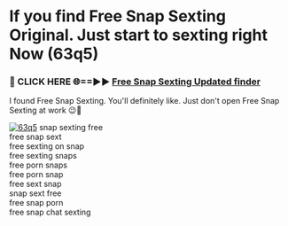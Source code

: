 # If you find Free Snap Sexting Original. Just start to sexting right Now (63q5)

<h3>🔴 CLICK HERE 🌐==►► <a href="https://tinyurl.com/mtbk5fxa" rel="nofollow">Free Snap Sexting Updated finder</a></h3>

I found Free Snap Sexting. You'll definitely like. Just don't open Free Snap Sexting at work 😉💬

[![63q5](https://i.imgur.com/Q8WKrnY.jpeg)](https://tinyurl.com/mtbk5fxa)
snap sexting free<br>
free snap sext<br>
free sexting on snap<br>
free sexting snaps<br>
free porn snaps<br>
free porn snap<br>
free sext snap<br>
snap sext free<br>
free snap porn<br>
free snap chat sexting